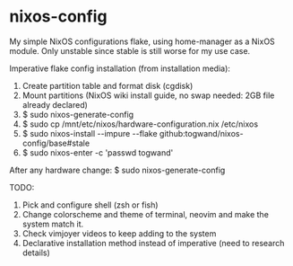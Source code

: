 # nixos-config

My simple NixOS configurations flake, using home-manager as a NixOS module. Only unstable since stable is still worse for my use case.

Imperative flake config installation (from installation media):

1. Create partition table and format disk (cgdisk)
2. Mount partitions (NixOS wiki install guide, no swap needed: 2GB file already declared)
3. $ sudo nixos-generate-config
4. $ sudo cp /mnt/etc/nixos/hardware-configuration.nix /etc/nixos
5. $ sudo nixos-install --impure --flake github:togwand/nixos-config/base#stale
6. $ sudo nixos-enter -c 'passwd togwand'

After any hardware change: $ sudo nixos-generate-config

TODO:
1. Pick and configure shell (zsh or fish)
2. Change colorscheme and theme of terminal, neovim and make the system match it.
3. Check vimjoyer videos to keep adding to the system
4. Declarative installation method instead of imperative (need to research details)
